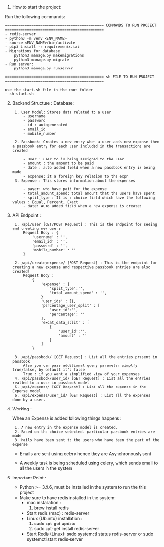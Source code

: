 1. How to start the project:

Run the following commands:

    ============================================= COMMANDS TO RUN PROJECT =============================================
    - redis-server
    - python3 -m venv <ENV_NAME>
    - source <ENV_NAME>/bin/activate
    - pip3 install -r requirements.txt
    - Migrations for database 
        python3 manage.py makemigrations
        python3 manage.py migrate
    - Run server:
        python3 manage.py runserver

    ============================================= sh FILE TO RUN PROJECT =============================================
    
    use the start.sh file in the root folder
    - sh start.sh

2. Backend Structure :
    Database:
   
        1. User Model: Stores data related to a user
            - username
            - password
            - id : autogenerated
            - email_id
            - mobile_number
        
        2. Passbook: Creates a new entry when a user adds new expense then a passbook entry for each user included in the transactions are created

            - User : user to is being assigned to the user
            - amount : the amount to be paid
            - date : auto added field when a new passbook entry is being made
            - expense: it a foreign key relation to the expn
        3. Expense : This stores information about the expenses

            - payer: who have paid for the expense
            - total_amount_spend: total amount that the users have spent
            - split_type : It is a choice field which have the following values : Equal, Percent, Exact
            - date: Auto added field when a new expense is created

4. API Endpoint :
   
        1. /api/user [GET/POST Request] : This is the endpoint for seeing and creating new users
            Request Body : {
                'username' : '',
                'email_id' : '',
                'password' : '',
                'mobile_number' : ''
            }

        2. /api/create/expense/ [POST Request] : This is the endpoint for creating a new expense and respective passbook entries are also created!
            Request Body : 
                {
                    'expense' : {
                        'split_type':'',
                        'total_amount_spend' : '',
                    }
                    'user_ids' : {},
                    'percentage_user_split' : [
                        'user_id':'',
                        'percentage': ''
                    ],
                    'excat_data_split' : [
                        {
                            'user_id':'',
                            'amount' : ''
                        }
                    ]
                }

        3. /api/passbook/ [GET Request] : List all the entries present in passbook
            Also you can pass additional query parameter simplfy true/false, by default it's false
            True : if you want a simplified view of your expenses 
        4. /api/passbook/user_id/ [GET Request] : List all the entries realted to a user in passbook model
        5. /api/expense/ [GET Request] : List all the expense in the Expense model
        6. /api/expense/user_id/ [GET Request] : List all the expenses done by a user.

6. Working :
   
    When an Expense is added following things happens :
   
        1. A new entry in the expense model is created.
        2. Based on the choice selected, particular passbook entries are made
        3. Mails have been sent to the users who have been the part of the  expense
    
    - Emails are sent using celery hence they are Asynchronously sent

    - A weekly task is being scheduled using celery, which sends email to all the users in the system

8. Important Point :

    - Python >= 3.9.6, must be installed in the system to run the this project
    - Make sure to have redis installed in the system:
        - mac installation : 
            1. brew install redis
        - Start redis (mac) : 
            redis-server
        - Linux (Ubuntu) installation : 
            1. sudo apt-get update 
            2. sudo apt-get install redis-server
        - Start Redis (Linux):
            sudo systemctl status redis-server or sudo systemctl start redis-server

        
